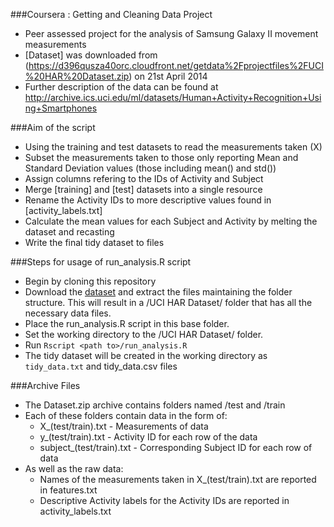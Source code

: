 

###Coursera : Getting and Cleaning Data Project

- Peer assessed project for the analysis of Samsung Galaxy II movement measurements
- [Dataset] was downloaded from (https://d396qusza40orc.cloudfront.net/getdata%2Fprojectfiles%2FUCI%20HAR%20Dataset.zip) on 21st April 2014
- Further description of the data can be found at http://archive.ics.uci.edu/ml/datasets/Human+Activity+Recognition+Using+Smartphones 

###Aim of the script

- Using the training and test datasets to read the measurements taken (X)
- Subset the measurements taken to those only reporting Mean and Standard Deviation values (those including mean() and std())
- Assign columns refering to the IDs of Activity and Subject
- Merge [training] and [test] datasets into a single resource
- Rename the Activity IDs to more descriptive values found in [activity_labels.txt]
- Calculate the mean values for each Subject and Activity by melting the dataset and recasting
- Write the final tidy dataset to files


###Steps for usage of run_analysis.R script

- Begin by cloning this repository
- Download the [dataset](https://d396qusza40orc.cloudfront.net/getdata%2Fprojectfiles%2FUCI%20HAR%20Dataset.zip) and extract the files maintaining the folder structure. 
This will result in a /UCI HAR Dataset/ folder that has all the necessary data files.
- Place the run_analysis.R script in this base folder.
- Set the working directory to the /UCI HAR Dataset/ folder.
- Run `Rscript <path to>/run_analysis.R`
- The tidy dataset will be created in the working directory as `tidy_data.txt` and tidy_data.csv files


###Archive Files

- The Dataset.zip archive contains folders named /test and /train
- Each of these folders contain data in the form of:
	- X_(test/train).txt - Measurements of data
	- y_(test/train).txt - Activity ID for each row of the data
	- subject_(test/train).txt - Corresponding Subject ID for each row of data
- As well as the raw data:
	- Names of the measurements taken in X_(test/train).txt are reported in features.txt
	- Descriptive Activity labels for the Activity IDs are reported in activity_labels.txt


